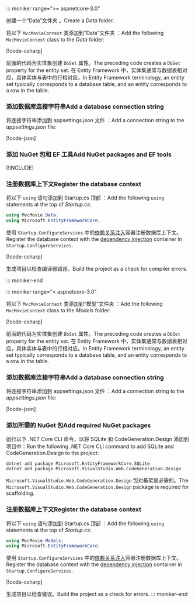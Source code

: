 ::: moniker range=">= aspnetcore-3.0"

<a name="dc"></a>

<span data-ttu-id="a72a5-101">创建一个“Data”文件夹  。</span><span class="sxs-lookup"><span data-stu-id="a72a5-101">Create a *Data* folder.</span></span>

<span data-ttu-id="a72a5-102">将以下 `MvcMovieContext` 类添加到“Data”文件夹  ：</span><span class="sxs-lookup"><span data-stu-id="a72a5-102">Add the following `MvcMovieContext` class to the *Data* folder:</span></span>  

[!code-csharp[](~/tutorials/first-mvc-app/start-mvc/sample/MvcMovie3/zDocOnly/MvcMovieContext.cs?name=snippet)]

<span data-ttu-id="a72a5-103">前面的代码为实体集创建 `DbSet` 属性。</span><span class="sxs-lookup"><span data-stu-id="a72a5-103">The preceding code creates a `DbSet` property for the entity set.</span></span> <span data-ttu-id="a72a5-104">在 Entity Framework 中，实体集通常与数据表相对应，具体实体与表中的行相对应。</span><span class="sxs-lookup"><span data-stu-id="a72a5-104">In Entity Framework terminology, an entity set typically corresponds to a database table, and an entity corresponds to a row in the table.</span></span>

<a name="cs"></a>

### <a name="add-a-database-connection-string"></a><span data-ttu-id="a72a5-105">添加数据库连接字符串</span><span class="sxs-lookup"><span data-stu-id="a72a5-105">Add a database connection string</span></span>

<span data-ttu-id="a72a5-106">将连接字符串添加到 appsettings.json 文件  ：</span><span class="sxs-lookup"><span data-stu-id="a72a5-106">Add a connection string to the *appsettings.json* file:</span></span>

[!code-json[](~/tutorials/first-mvc-app/start-mvc/sample/MvcMovie3/appsettings_SQLite.json?highlight=10-12)]

### <a name="add-nuget-packages-and-ef-tools"></a><span data-ttu-id="a72a5-107">添加 NuGet 包和 EF 工具</span><span class="sxs-lookup"><span data-stu-id="a72a5-107">Add NuGet packages and EF tools</span></span>

[!INCLUDE[](~/includes/add-EF-NuGet-SQLite-CLI.md)]

<a name="reg"></a>

### <a name="register-the-database-context"></a><span data-ttu-id="a72a5-108">注册数据库上下文</span><span class="sxs-lookup"><span data-stu-id="a72a5-108">Register the database context</span></span>

<span data-ttu-id="a72a5-109">将以下 `using` 语句添加到 Startup.cs 顶部  ：</span><span class="sxs-lookup"><span data-stu-id="a72a5-109">Add the following `using` statements at the top of *Startup.cs*:</span></span>

```csharp
using MvcMovie.Data;
using Microsoft.EntityFrameworkCore;
```

<span data-ttu-id="a72a5-110">使用 `Startup.ConfigureServices` 中的[依赖关系注入](xref:fundamentals/dependency-injection)容器注册数据库上下文。</span><span class="sxs-lookup"><span data-stu-id="a72a5-110">Register the database context with the [dependency injection](xref:fundamentals/dependency-injection) container in `Startup.ConfigureServices`.</span></span>

[!code-csharp[](~/tutorials/first-mvc-app/start-mvc/sample/MvcMovie3/Startup.cs?name=snippet_UseSqlite&highlight=6-7)]

<span data-ttu-id="a72a5-111">生成项目以检查编译器错误。</span><span class="sxs-lookup"><span data-stu-id="a72a5-111">Build the project as a check for compiler errors.</span></span>

::: moniker-end

::: moniker range="< aspnetcore-3.0"

<span data-ttu-id="a72a5-112">将以下 `MvcMovieContext` 类添加到“模型”文件夹  ：</span><span class="sxs-lookup"><span data-stu-id="a72a5-112">Add the following `MvcMovieContext` class to the *Models* folder:</span></span>  

[!code-csharp[](~/tutorials/first-mvc-app/start-mvc/sample/MvcMovie22/Data/MvcMovieContext.cs)]

<span data-ttu-id="a72a5-113">前面的代码为实体集创建 `DbSet` 属性。</span><span class="sxs-lookup"><span data-stu-id="a72a5-113">The preceding code creates a `DbSet` property for the entity set.</span></span> <span data-ttu-id="a72a5-114">在 Entity Framework 中，实体集通常与数据表相对应，具体实体与表中的行相对应。</span><span class="sxs-lookup"><span data-stu-id="a72a5-114">In Entity Framework terminology, an entity set typically corresponds to a database table, and an entity corresponds to a row in the table.</span></span>

<a name="cs"></a>

### <a name="add-a-database-connection-string"></a><span data-ttu-id="a72a5-115">添加数据库连接字符串</span><span class="sxs-lookup"><span data-stu-id="a72a5-115">Add a database connection string</span></span>

<span data-ttu-id="a72a5-116">将连接字符串添加到 appsettings.json 文件  ：</span><span class="sxs-lookup"><span data-stu-id="a72a5-116">Add a connection string to the *appsettings.json* file:</span></span>

[!code-json[](~/tutorials/razor-pages/razor-pages-start/sample/RazorPagesMovie/appsettings_SQLite.json?highlight=8-10)]

### <a name="add-required-nuget-packages"></a><span data-ttu-id="a72a5-117">添加所需的 NuGet 包</span><span class="sxs-lookup"><span data-stu-id="a72a5-117">Add required NuGet packages</span></span>

<span data-ttu-id="a72a5-118">运行以下 .NET Core CLI 命令，以将 SQLite 和 CodeGeneration.Design 添加到项目中：</span><span class="sxs-lookup"><span data-stu-id="a72a5-118">Run the following .NET Core CLI command to add SQLite and CodeGeneration.Design  to the project:</span></span>

```dotnetcli
dotnet add package Microsoft.EntityFrameworkCore.SQLite
dotnet add package Microsoft.VisualStudio.Web.CodeGeneration.Design
```

<span data-ttu-id="a72a5-119">`Microsoft.VisualStudio.Web.CodeGeneration.Design` 包对基架是必需的。</span><span class="sxs-lookup"><span data-stu-id="a72a5-119">The `Microsoft.VisualStudio.Web.CodeGeneration.Design` package is required for scaffolding.</span></span>

<a name="reg"></a>

### <a name="register-the-database-context"></a><span data-ttu-id="a72a5-120">注册数据库上下文</span><span class="sxs-lookup"><span data-stu-id="a72a5-120">Register the database context</span></span>

<span data-ttu-id="a72a5-121">将以下 `using` 语句添加到 Startup.cs 顶部  ：</span><span class="sxs-lookup"><span data-stu-id="a72a5-121">Add the following `using` statements at the top of *Startup.cs*:</span></span>

```csharp
using MvcMovie.Models;
using Microsoft.EntityFrameworkCore;
```

<span data-ttu-id="a72a5-122">使用 `Startup.ConfigureServices` 中的[依赖关系注入](xref:fundamentals/dependency-injection)容器注册数据库上下文。</span><span class="sxs-lookup"><span data-stu-id="a72a5-122">Register the database context with the [dependency injection](xref:fundamentals/dependency-injection) container in `Startup.ConfigureServices`.</span></span>

[!code-csharp[](~/tutorials/first-mvc-app/start-mvc/sample/MvcMovie22/Startup.cs?name=snippet_UseSqlite&highlight=11-12)]

<span data-ttu-id="a72a5-123">生成项目以检查错误。</span><span class="sxs-lookup"><span data-stu-id="a72a5-123">Build the project as a check for errors.</span></span>
::: moniker-end
